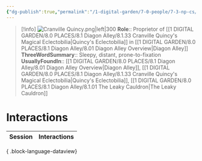 ```yaml
---
{"dg-publish":true,"permalink":"/1-digital-garden/7-0-people/7-3-np-cs/cranville-quincy/","tags":["#person","diagon-alley","diagon-alley-resident","shopkeeper"]}
---
```


>[!info] 
>![Cranville Quincy.png|left|300](/img/user/1%20DIGITAL%20GARDEN/7.0%20PEOPLE/7.3%20NPCs/Headshots/Cranville%20Quincy.png)
>**Role**:: Proprietor of [[1 DIGITAL GARDEN/8.0 PLACES/8.1 Diagon Alley/8.1.33 Cranville Quincy's Magical Eclectobilia\|Quincy's Eclectobilia]] in [[1 DIGITAL GARDEN/8.0 PLACES/8.1 Diagon Alley/8.01 Diagon Alley Overview\|Diagon Alley]]
>**ThreeWordSummary**:: Sleepy, distant, prone-to-fixation
>**UsuallyFoundIn**:: [[1 DIGITAL GARDEN/8.0 PLACES/8.1 Diagon Alley/8.01 Diagon Alley Overview\|Diagon Alley]], [[1 DIGITAL GARDEN/8.0 PLACES/8.1 Diagon Alley/8.1.33 Cranville Quincy's Magical Eclectobilia\|Quincy's Eclectobilia]], [[1 DIGITAL GARDEN/8.0 PLACES/8.1 Diagon Alley/8.1.01 The Leaky Cauldron\|The Leaky Cauldron]]

# Interactions

| Session | Interactions |
| ------- | ------------ |

{ .block-language-dataview}
